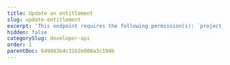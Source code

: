 ```yaml
---
title: Update an entitlement
slug: update-entitlement
excerpt: 'This endpoint requires the following permission(s): `project_configuration:entitlements:read_write`.'
hidden: false
categorySlug: developer-api
order: 1
parentDoc: 649983b4c31b2e000a3c194b
---
```

